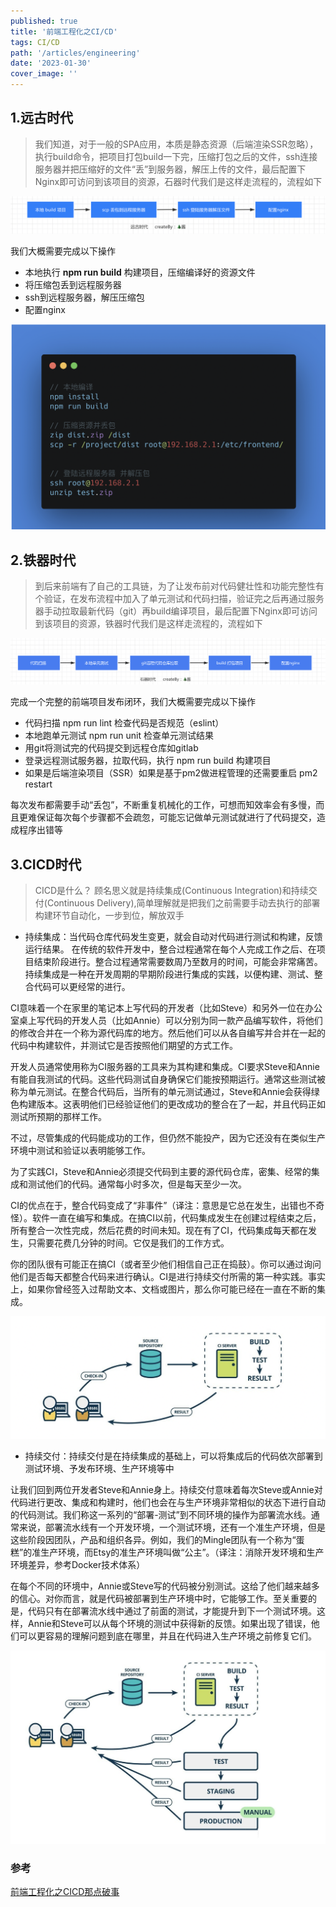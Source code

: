 ```yaml
---
published: true
title: '前端工程化之CI/CD'
tags: CI/CD
path: '/articles/engineering'
date: '2023-01-30'
cover_image: ''
---
```


## 1.远古时代
> 我们知道，对于一般的SPA应用，本质是静态资源（后端渲染SSR忽略），执行build命令，把项目打包build一下完，压缩打包之后的文件，ssh连接服务器并把压缩好的文件“丢”到服务器，解压上传的文件，最后配置下Nginx即可访问到该项目的资源，石器时代我们是这样走流程的，流程如下

![React](./20230130-1.png)

我们大概需要完成以下操作

 * 本地执行 **npm run build** 构建项目，压缩编译好的资源文件
 * 将压缩包丢到远程服务器
 * ssh到远程服务器，解压压缩包
 * 配置nginx

![React](./20230130-2.png)

## 2.铁器时代
> 到后来前端有了自己的工具链，为了让发布前对代码健壮性和功能完整性有个验证，在发布流程中加入了单元测试和代码扫描，验证完之后再通过服务器手动拉取最新代码（git）再build编译项目，最后配置下Nginx即可访问到该项目的资源，铁器时代我们是这样走流程的，流程如下

![React](./20230130-3.png)

完成一个完整的前端项目发布闭环，我们大概需要完成以下操作

 * 代码扫描 npm run lint 检查代码是否规范（eslint）
 * 本地跑单元测试 npm run unit 检查单元测试结果
 * 用git将测试完的代码提交到远程仓库如gitlab
 * 登录远程测试服务器，拉取代码，执行 npm run build 构建项目
 * 如果是后端渲染项目（SSR）如果是基于pm2做进程管理的还需要重启 pm2 restart

每次发布都需要手动“丢包”，不断重复机械化的工作，可想而知效率会有多慢，而且更难保证每次每个步骤都不会疏忽，可能忘记做单元测试就进行了代码提交，造成程序出错等

## 3.CICD时代
> CICD是什么？ 顾名思义就是持续集成(Continuous Integration)和持续交付(Continuous Delivery),简单理解就是把我们之前需要手动去执行的部署构建环节自动化，一步到位，解放双手

* 持续集成：当代码仓库代码发生变更，就会自动对代码进行测试和构建，反馈运行结果。
在传统的软件开发中，整合过程通常在每个人完成工作之后、在项目结束阶段进行。整合过程通常需要数周乃至数月的时间，可能会非常痛苦。持续集成是一种在开发周期的早期阶段进行集成的实践，以便构建、测试、整合代码可以更经常的进行。

CI意味着一个在家里的笔记本上写代码的开发者（比如Steve）和另外一位在办公室桌上写代码的开发人员（比如Annie）可以分别为同一款产品编写软件，将他们的修改合并在一个称为源代码库的地方。然后他们可以从各自编写并合并在一起的代码中构建软件，并测试它是否按照他们期望的方式工作。

开发人员通常使用称为CI服务器的工具来为其构建和集成。CI要求Steve和Annie有能自我测试的代码。这些代码测试自身确保它们能按预期运行。通常这些测试被称为单元测试。在整合代码后，当所有的单元测试通过，Steve和Annie会获得绿色构建版本。这表明他们已经验证他们的更改成功的整合在了一起，并且代码正如测试所预期的那样工作。

不过，尽管集成的代码能成功的工作，但仍然不能投产，因为它还没有在类似生产环境中测试和验证以表明能够工作。

为了实践CI，Steve和Annie必须提交代码到主要的源代码仓库，密集、经常的集成和测试他们的代码。通常每小时多次，但是每天至少一次。

CI的优点在于，整合代码变成了“非事件”（译注：意思是它总在发生，出错也不奇怪）。软件一直在编写和集成。在搞CI以前，代码集成发生在创建过程结束之后，所有整合一次性完成，然后花费的时间未知。现在有了CI，代码集成每天都在发生，只需要花费几分钟的时间。它仅是我们的工作方式。

你的团队很有可能正在搞CI（或者至少他们相信自己正在捣鼓）。你可以通过询问他们是否每天都整合代码来进行确认。CI是进行持续交付所需的第一种实践。事实上，如果你曾经签入过帮助文本、文档或图片，那么你可能已经在一直在不断的集成。

![React](./20230130-4.png)

* 持续交付：持续交付是在持续集成的基础上，可以将集成后的代码依次部署到测试环境、予发布环境、生产环境等中

让我们回到两位开发者Steve和Annie身上。持续交付意味着每次Steve或Annie对代码进行更改、集成和构建时，他们也会在与生产环境非常相似的状态下进行自动的代码测试。我们称这一系列的“部署-测试”到不同环境的操作为部署流水线。通常来说，部署流水线有一个开发环境，一个测试环境，还有一个准生产环境，但是这些阶段因团队，产品和组织各异。例如，我们的Mingle团队有一个称为“蛋糕”的准生产环境，而Etsy的准生产环境叫做“公主”。（译注：消除开发环境和生产环境差异，参考Docker技术体系）

在每个不同的环境中，Annie或Steve写的代码被分别测试。这给了他们越来越多的信心。对你而言，就是代码被部署到生产环境中时，它能够工作。至关重要的是，代码只有在部署流水线中通过了前面的测试，才能提升到下一个测试环境。这样，Annie和Steve可以从每个环境的测试中获得新的反馈。如果出现了错误，他们可以更容易的理解问题到底在哪里，并且在代码进入生产环境之前修复它们。

![React](./20230130-5.png)

### 参考
[前端工程化之CICD那点破事](https://juejin.cn/post/6870325047324573710#heading-2)